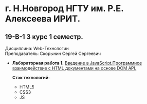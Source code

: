 # г. Н.Новгород НГТУ им. Р.Е. Алексеева ИРИТ. #

## 19-В-1 3 курс 1 семестр.

Дисциплина: Web-Технологии  
Преподаватель: Скорынин Сергей Сергеевич  

+ **Лабораторная работа 1.** [Введение в JavaScript.Программное взаимодействие с HTML документами на основе DOM API.](https://github.com/progerSapog/Institute/tree/main/Third_course/Web_technologies_3_course_1_semestr/LW1 "1ая лабораторная работа")  

     **Стэк технологий:**

     + HTML5
     + CSS3
     + JS
